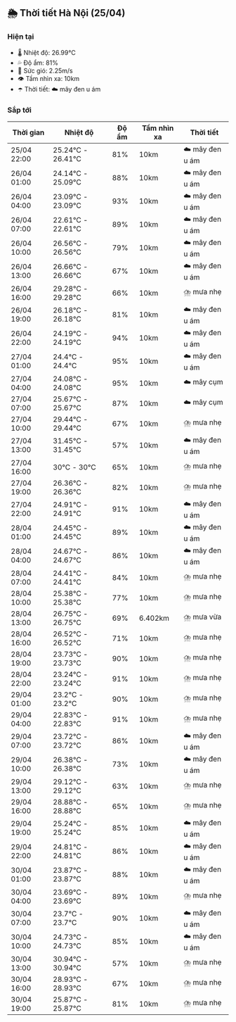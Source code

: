 ## 🌦️ Thời tiết Hà Nội (25/04)

### Hiện tại

- 🌡️ Nhiệt độ: 26.99℃
- 💦 Độ ẩm: 81%
- 💨 Sức gió: 2.25m/s
- 👁️ Tầm nhìn xa: 10km
- ☂️ Thời tiết: ☁️ mây đen u ám

### Sắp tới

| Thời gian | Nhiệt độ | Độ ẩm | Tầm nhìn xa | Thời tiết |
| --- | --- | --- | --- | --- |
| 25/04 22:00 | 25.24℃ - 26.41℃ | 81% | 10km | ☁️ mây đen u ám |
| 26/04 01:00 | 24.14℃ - 25.09℃ | 88% | 10km | ☁️ mây đen u ám |
| 26/04 04:00 | 23.09℃ - 23.09℃ | 93% | 10km | ☁️ mây đen u ám |
| 26/04 07:00 | 22.61℃ - 22.61℃ | 89% | 10km | ☁️ mây đen u ám |
| 26/04 10:00 | 26.56℃ - 26.56℃ | 79% | 10km | ☁️ mây đen u ám |
| 26/04 13:00 | 26.66℃ - 26.66℃ | 67% | 10km | ☁️ mây đen u ám |
| 26/04 16:00 | 29.28℃ - 29.28℃ | 66% | 10km | ⛈️ mưa nhẹ |
| 26/04 19:00 | 26.18℃ - 26.18℃ | 81% | 10km | ☁️ mây đen u ám |
| 26/04 22:00 | 24.19℃ - 24.19℃ | 94% | 10km | ☁️ mây đen u ám |
| 27/04 01:00 | 24.4℃ - 24.4℃ | 95% | 10km | ☁️ mây đen u ám |
| 27/04 04:00 | 24.08℃ - 24.08℃ | 95% | 10km | ☁️ mây cụm |
| 27/04 07:00 | 25.67℃ - 25.67℃ | 87% | 10km | ☁️ mây cụm |
| 27/04 10:00 | 29.44℃ - 29.44℃ | 67% | 10km | ⛈️ mưa nhẹ |
| 27/04 13:00 | 31.45℃ - 31.45℃ | 57% | 10km | ☁️ mây đen u ám |
| 27/04 16:00 | 30℃ - 30℃ | 65% | 10km | ⛈️ mưa nhẹ |
| 27/04 19:00 | 26.36℃ - 26.36℃ | 82% | 10km | ⛈️ mưa nhẹ |
| 27/04 22:00 | 24.91℃ - 24.91℃ | 91% | 10km | ☁️ mây đen u ám |
| 28/04 01:00 | 24.45℃ - 24.45℃ | 89% | 10km | ☁️ mây đen u ám |
| 28/04 04:00 | 24.67℃ - 24.67℃ | 86% | 10km | ☁️ mây đen u ám |
| 28/04 07:00 | 24.41℃ - 24.41℃ | 84% | 10km | ⛈️ mưa nhẹ |
| 28/04 10:00 | 25.38℃ - 25.38℃ | 77% | 10km | ⛈️ mưa nhẹ |
| 28/04 13:00 | 26.75℃ - 26.75℃ | 69% | 6.402km | ⛈️ mưa vừa |
| 28/04 16:00 | 26.52℃ - 26.52℃ | 71% | 10km | ⛈️ mưa nhẹ |
| 28/04 19:00 | 23.73℃ - 23.73℃ | 90% | 10km | ⛈️ mưa nhẹ |
| 28/04 22:00 | 23.24℃ - 23.24℃ | 91% | 10km | ⛈️ mưa nhẹ |
| 29/04 01:00 | 23.2℃ - 23.2℃ | 90% | 10km | ⛈️ mưa nhẹ |
| 29/04 04:00 | 22.83℃ - 22.83℃ | 91% | 10km | ⛈️ mưa nhẹ |
| 29/04 07:00 | 23.72℃ - 23.72℃ | 86% | 10km | ☁️ mây đen u ám |
| 29/04 10:00 | 26.38℃ - 26.38℃ | 73% | 10km | ☁️ mây đen u ám |
| 29/04 13:00 | 29.12℃ - 29.12℃ | 63% | 10km | ⛈️ mưa nhẹ |
| 29/04 16:00 | 28.88℃ - 28.88℃ | 65% | 10km | ⛈️ mưa nhẹ |
| 29/04 19:00 | 25.24℃ - 25.24℃ | 85% | 10km | ☁️ mây đen u ám |
| 29/04 22:00 | 24.81℃ - 24.81℃ | 86% | 10km | ☁️ mây đen u ám |
| 30/04 01:00 | 23.87℃ - 23.87℃ | 88% | 10km | ☁️ mây đen u ám |
| 30/04 04:00 | 23.69℃ - 23.69℃ | 89% | 10km | ⛈️ mưa nhẹ |
| 30/04 07:00 | 23.7℃ - 23.7℃ | 90% | 10km | ☁️ mây đen u ám |
| 30/04 10:00 | 24.73℃ - 24.73℃ | 85% | 10km | ☁️ mây đen u ám |
| 30/04 13:00 | 30.94℃ - 30.94℃ | 57% | 10km | ⛈️ mưa nhẹ |
| 30/04 16:00 | 28.93℃ - 28.93℃ | 67% | 10km | ⛈️ mưa nhẹ |
| 30/04 19:00 | 25.87℃ - 25.87℃ | 81% | 10km | ⛈️ mưa nhẹ |

